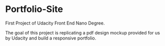# Portfolio-Site
First Project of Udacity Front End Nano Degree. 

The goal of this project is replicating a pdf design mockup provided for us by Udacity and build a responsive portfolio.
